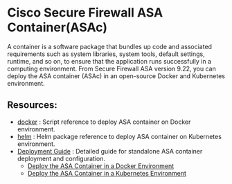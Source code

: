 # Cisco Secure Firewall ASA Container(ASAc)

A container is a software package that bundles up code and associated requirements such as system libraries, system tools, default settings, runtime, and so on, to ensure that the application runs successfully in a computing environment. From Secure Firewall ASA version 9.22, you can deploy the ASA container (ASAc) in an open-source Docker and Kubernetes environment.

## Resources:

* [docker](docker) : Script reference to deploy ASA container on Docker environment.
* [helm](helm) : Helm package reference to deploy ASA container on Kubernetes environment.
* [Deployment Guide](asa-container.pdf) : Detailed guide for standalone ASA container deployment and configuration.
  * [Deploy the ASA Container in a Docker Environment](https://www.cisco.com/c/en/us/td/docs/security/asa/asa922/asac/getting-started/asa-container-getting-started-guide-922/m_deploy-asa-container-in-docker-environment.html)
  * [Deploy the ASA Container in a Kubernetes Environment](https://www.cisco.com/c/en/us/td/docs/security/asa/asa922/asac/getting-started/asa-container-getting-started-guide-922/m_deploy-asa-container-in-kubernetes-environment.html)
